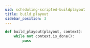 ```yaml
---
uid: scheduling-scripted-buildplayout
title: build_playout
sidebar_position: 3
---
```


```python
def build_playout(playout, context):
    while not context.is_done():
        pass
```
